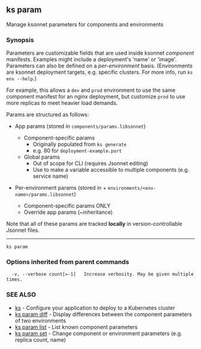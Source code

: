 ## ks param

Manage ksonnet parameters for components and environments

### Synopsis



Parameters are customizable fields that are used inside ksonnet *component*
manifests. Examples might include a deployment's 'name' or 'image'. Parameters
can also be defined on a *per-environment* basis. (Environments are ksonnet
deployment targets, e.g. specific clusters. For more info, run `ks env --help`.)

For example, this allows a `dev` and `prod` environment to use the same component
manifest for an nginx deployment, but customize `prod` to use more replicas to meet
heavier load demands.

Params are structured as follows:

* App params (stored in `components/params.libsonnet`)
    * Component-specific params
        * Originally populated from `ks generate`
        * e.g. 80 for `deployment-example.port`
    * Global params
        * Out of scope for CLI (requires Jsonnet editing)
        * Use to make a variable accessible to multiple components (e.g. service name)

* Per-environment params (stored in + `environments/<env-name>/params.libsonnet`)
    * Component-specific params ONLY
    * Override app params (~inheritance)

Note that all of these params are tracked **locally** in version-controllable
Jsonnet files.

----


```
ks param
```

### Options inherited from parent commands

```
  -v, --verbose count[=-1]   Increase verbosity. May be given multiple times.
```

### SEE ALSO
* [ks](ks.md)	 - Configure your application to deploy to a Kubernetes cluster
* [ks param diff](ks_param_diff.md)	 - Display differences between the component parameters of two environments
* [ks param list](ks_param_list.md)	 - List known component parameters
* [ks param set](ks_param_set.md)	 - Change component or environment parameters (e.g. replica count, name)

